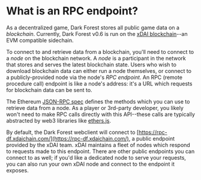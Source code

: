 # What is an RPC endpoint?

As a decentralized game, Dark Forest stores all public game data on a _blockchain_. Currently, Dark Forest v0.6 is run on the [xDAI blockchain](https://www.xdaichain.com/)--an EVM compatible sidechain.

To connect to and retrieve data from a blockchain, you'll need to connect to a _node_ on the blockchain network. A _node_ is a participant in the network that stores and serves the latest blockchain state. Users who wish to download blockchain data can either run a node themselves, or connect to a publicly-provided node via the node's _RPC endpoint_. An RPC \(remote procedure call\) endpoint is like a node's address: it's a URL which requests for blockchain data can be sent to.

The Ethereum [JSON-RPC spec](https://eth.wiki/json-rpc/API) defines the methods which you can use to retrieve data from a node. As a player or 3rd-party developer, you likely won't need to make RPC calls directly with this API--these calls are typically abstracted by web3 libraries like [ethers.js](https://docs.ethers.io/v5/).

By default, the Dark Forest webclient will connect to [https://rpc-df.xdaichain.com/](https://rpc-df.xdaichain.com/), a public endpoint provided by the xDAI team. xDAI maintains a fleet of nodes which respond to requests made to this endpoint. There are other public endpoints you can connect to as well; if you'd like a dedicated node to serve your requests, you can also run your own xDAI node and connect to the endpoint it exposes.

